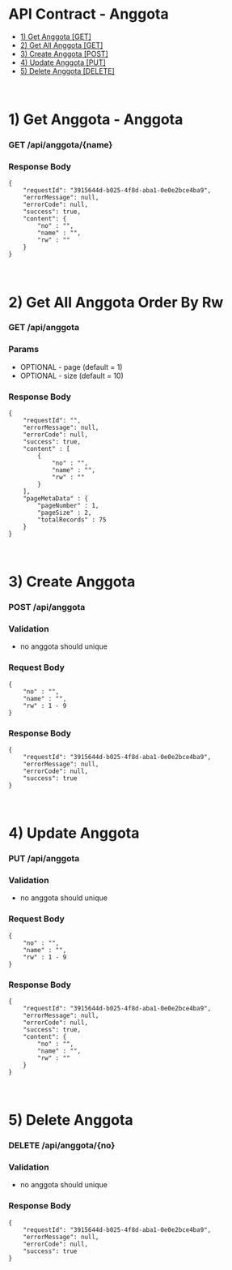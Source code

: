 # API Contract - Anggota
- [1) Get Anggota [GET]](#get)
- [2) Get All Anggota [GET]](#getAll)
- [3) Create Anggota [POST]](#create)
- [4) Update Anggota [PUT]](#update)
- [5) Delete Anggota [DELETE]](#delete)

<br>

# 1) Get Anggota - Anggota<a name="get"></a>
### GET /api/anggota/{name}

### Response Body

	{
		"requestId": "3915644d-b025-4f8d-aba1-0e0e2bce4ba9",
		"errorMessage": null,
		"errorCode": null,
		"success": true,
		"content": {
		    "no" : "",
		    "name" : "",
		    "rw" : ""
		}
	}

<br>

# 2) Get All Anggota Order By Rw<a name="getAll"></a>
### GET /api/anggota

### Params
- OPTIONAL - page (default = 1)
- OPTIONAL - size (default = 10)

### Response Body

	{
		"requestId": "",
		"errorMessage": null,
		"errorCode": null,
		"success": true,
		"content" : [
			{
				"no" : "",
				"name" : "",
				"rw" : ""
			}
		],
		"pageMetaData" : {	
			"pageNumber" : 1,
			"pageSize" : 2,
			"totalRecords" : 75
		}
	}

<br>

# 3) Create Anggota<a name="create"></a>
### POST /api/anggota

### Validation
- no anggota should unique

### Request Body

	{
		"no" : "",
		"name" : "",
		"rw" : 1 - 9 
	}

### Response Body

	{
		"requestId": "3915644d-b025-4f8d-aba1-0e0e2bce4ba9",
		"errorMessage": null,
		"errorCode": null,
		"success": true
	}

<br>

# 4) Update Anggota<a name="update"></a>
### PUT /api/anggota

### Validation
- no anggota should unique

### Request Body

	{
		"no" : "",
		"name" : "",
		"rw" : 1 - 9 
	}

### Response Body

	{
        "requestId": "3915644d-b025-4f8d-aba1-0e0e2bce4ba9",
        "errorMessage": null,
        "errorCode": null,
        "success": true,
        "content": {
            "no" : "",
            "name" : "",
            "rw" : ""
        }
    }

<br>

# 5) Delete Anggota<a name="delete"></a>
### DELETE /api/anggota/{no}

### Validation
- no anggota should unique

### Response Body

	{
		"requestId": "3915644d-b025-4f8d-aba1-0e0e2bce4ba9",
		"errorMessage": null,
		"errorCode": null,
		"success": true
	}

<br>